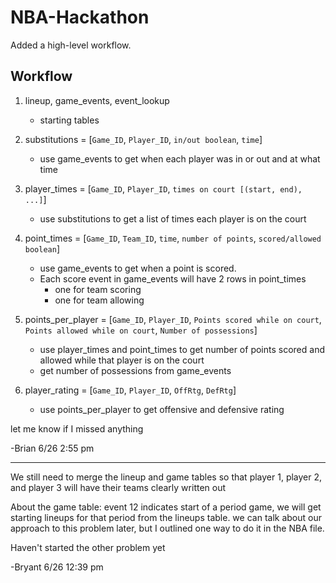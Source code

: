 # NBA-Hackathon

Added a high-level workflow.

## Workflow

 1. lineup, game_events, event_lookup
	 - starting tables


 2. substitutions = [`Game_ID`, `Player_ID`, `in/out boolean`, `time`]
	 - use game_events to get when each player was in or out and at what time


 3. player_times = [`Game_ID`, `Player_ID`, `times on court [(start, end), ...]`]
	  - use substitutions to get a list of times each player is on the court


 4. point_times = [`Game_ID`, `Team_ID`, `time`, `number of points`, `scored/allowed boolean`]
	 - use game_events to get when a point is scored. 
     - Each score event in game_events will have 2 rows in point_times
         - one for team scoring
         - one for team allowing


 5. points_per_player = [`Game_ID`, `Player_ID`, `Points scored while on court`, `Points allowed while on court`, `Number of possessions`]
	 - use player_times and point_times to get number of points scored and allowed while that player is on the court
	 - get number of possessions from game_events


 6. player_rating = [`Game_ID`, `Player_ID`, `OffRtg`, `DefRtg`]
	 - use points_per_player to get offensive and defensive rating


let me know if I missed anything

-Brian 6/26 2:55 pm

***

We still need to merge the lineup and game tables so that player 1, player 2, and player 3 will have their teams clearly written out

About the game table: event 12 indicates start of a period game, we will get starting lineups for that period from the lineups table. we can talk about our approach to this problem later, but I outlined one way to do it in the NBA file. 

Haven't started the other problem yet

-Bryant 6/26 12:39 pm

